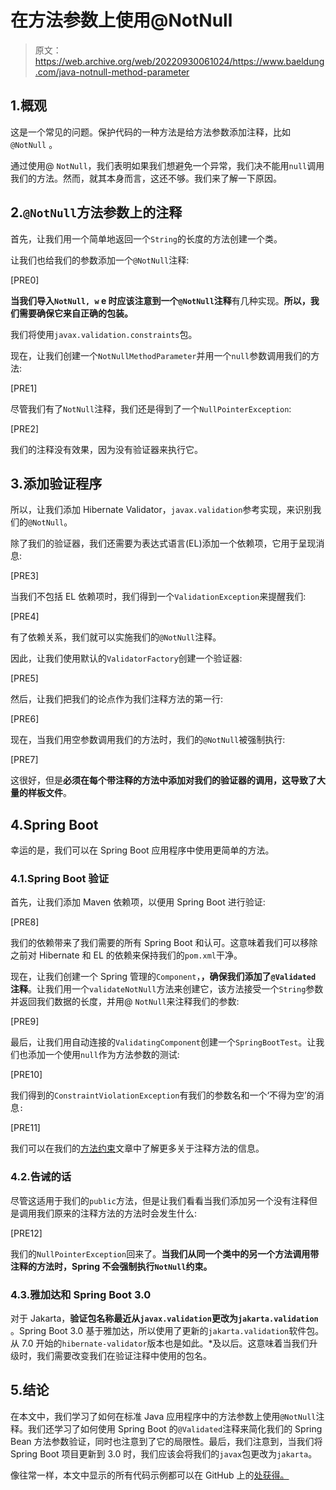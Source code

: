 # 在方法参数上使用@NotNull

> 原文：<https://web.archive.org/web/20220930061024/https://www.baeldung.com/java-notnull-method-parameter>

## 1.概观

这是一个常见的问题。保护代码的一种方法是给方法参数添加注释，比如`@NotNull` 。

通过使用@ `NotNull`，我们表明如果我们想避免一个异常，我们决不能用`null`调用我们的方法。然而，就其本身而言，这还不够。我们来了解一下原因。

## 2.`@NotNull`方法参数上的注释

首先，让我们用一个简单地返回一个`String`的长度的方法创建一个类。

让我们也给我们的参数添加一个`@NotNull`注释:

[PRE0]

**当我们导入`NotNull, w` e 时应该注意到一个`@NotNull`注释**有几种实现。**所以，我们需要确保它来自正确的包装。**

我们将使用`javax.validation.constraints`包。

现在，让我们创建一个`NotNullMethodParameter`并用一个`null`参数调用我们的方法:

[PRE1]

尽管我们有了`NotNull`注释，我们还是得到了一个`NullPointerException`:

[PRE2]

我们的注释没有效果，因为没有验证器来执行它。

## 3.添加验证程序

所以，让我们添加 Hibernate Validator，`javax.validation`参考实现，来识别我们的`@NotNull`。

除了我们的验证器，我们还需要为表达式语言(EL)添加一个依赖项，它用于呈现消息:

[PRE3]

当我们不包括 EL 依赖项时，我们得到一个`ValidationException`来提醒我们:

[PRE4]

有了依赖关系，我们就可以实施我们的`@NotNull`注释。

因此，让我们使用默认的`ValidatorFactory`创建一个验证器:

[PRE5]

然后，让我们把我们的论点作为我们注释方法的第一行:

[PRE6]

现在，当我们用空参数调用我们的方法时，我们的`@NotNull`被强制执行:

[PRE7]

这很好，但是**必须在每个带注释的方法中添加对我们的验证器的调用，这导致了大量的样板文件**。

## 4.Spring Boot

幸运的是，我们可以在 Spring Boot 应用程序中使用更简单的方法。

### 4.1.Spring Boot 验证

首先，让我们添加 Maven 依赖项，以便用 Spring Boot 进行验证:

[PRE8]

我们的依赖带来了我们需要的所有 Spring Boot 和认可。这意味着我们可以移除之前对 Hibernate 和 EL 的依赖来保持我们的`pom.xml`干净。

现在，让我们创建一个 Spring 管理的`Component`，**，确保我们添加了`@Validated`** **注释**。让我们用一个`validateNotNull`方法来创建它，该方法接受一个`String`参数并返回我们数据的长度，并用@ `NotNull`来注释我们的参数:

[PRE9]

最后，让我们用自动连接的`ValidatingComponent`创建一个`SpringBootTest`。让我们也添加一个使用`null`作为方法参数的测试:

[PRE10]

我们得到的`ConstraintViolationException`有我们的参数名和一个‘不得为空’的消息`:`

[PRE11]

我们可以在我们的[方法约束](/web/20220815135856/https://www.baeldung.com/javax-validation-method-constraints)文章中了解更多关于注释方法的信息。

### 4.2.告诫的话

尽管这适用于我们的`public`方法，但是让我们看看当我们添加另一个没有注释但是调用我们原来的注释方法的方法时会发生什么:

[PRE12]

我们的`NullPointerException`回来了。**当我们从同一个类中的另一个方法调用带注释的方法时，Spring 不会强制执行`NotNull`约束。**

### 4.3.雅加达和 Spring Boot 3.0

对于 Jakarta，**验证包名称最近从`javax.validation`更改为`jakarta.validation`** 。Spring Boot 3.0 基于雅加达，所以使用了更新的`jakarta.validation`软件包。从 7.0 开始的`hibernate-validator`版本也是如此。*及以后。这意味着当我们升级时，我们需要改变我们在验证注释中使用的包名。

## 5.结论

在本文中，我们学习了如何在标准 Java 应用程序中的方法参数上使用`@NotNull`注释。我们还学习了如何使用 Spring Boot 的`@Validated`注释来简化我们的 Spring Bean 方法参数验证，同时也注意到了它的局限性。最后，我们注意到，当我们将 Spring Boot 项目更新到 3.0 时，我们应该会将我们的`javax`包更改为`jakarta`。

像往常一样，本文中显示的所有代码示例都可以在 GitHub 上的[处获得。](https://web.archive.org/web/20220815135856/https://github.com/eugenp/tutorials/tree/master/javaxval)